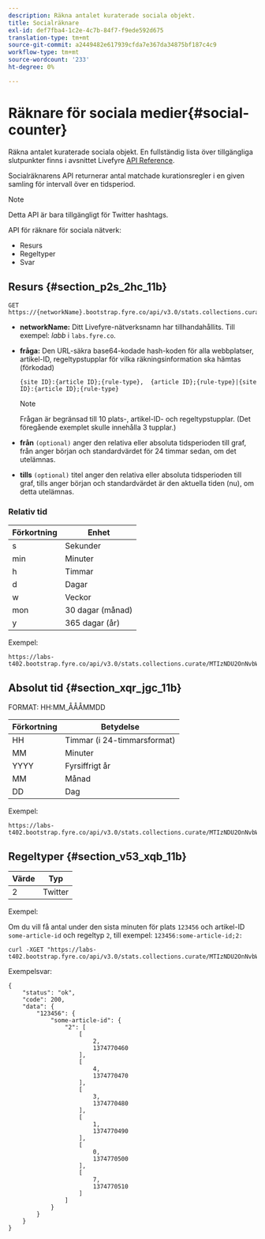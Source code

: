 ```yaml
---
description: Räkna antalet kuraterade sociala objekt.
title: Socialräknare
exl-id: def7fba4-1c2e-4c7b-84f7-f9ede592d675
translation-type: tm+mt
source-git-commit: a2449482e617939cfda7e367da34875bf187c4c9
workflow-type: tm+mt
source-wordcount: '233'
ht-degree: 0%

---
```


# Räknare för sociala medier{#social-counter}

Räkna antalet kuraterade sociala objekt. En fullständig lista över tillgängliga slutpunkter finns i avsnittet Livefyre [API Reference](https://api.livefyre.com/docs).

Socialräknarens API returnerar antal matchade kurationsregler i en given samling för intervall över en tidsperiod.

>[!NOTE]
>
>Detta API är bara tillgängligt för Twitter hashtags.

API för räknare för sociala nätverk:

* Resurs
* Regeltyper
* Svar

## Resurs {#section_p2s_2hc_11b}

```
GET https://{networkName}.bootstrap.fyre.co/api/v3.0/stats.collections.curate/{query}.json
```

* **networkName:** Ditt Livefyre-nätverksnamn har tillhandahållits. Till exempel: *labb* i `labs.fyre.co`.
* **fråga:** Den URL-säkra base64-kodade hash-koden för alla webbplatser, artikel-ID, regeltypstupplar för vilka räkningsinformation ska hämtas (förkodad)

   ```
   {site ID}:{article ID};{rule-type},  {article ID};{rule-type}|{site ID}:{article ID};{rule-type}
   ```

   >[!NOTE]
   >Frågan är begränsad till 10 plats-, artikel-ID- och regeltypstupplar. (Det föregående exemplet skulle innehålla 3 tupplar.)

* **från** `(optional)` anger den relativa eller absoluta tidsperioden till graf, från anger början och standardvärdet för 24 timmar sedan, om det utelämnas.
* **tills** `(optional)` titel anger den relativa eller absoluta tidsperioden till graf, tills anger början och standardvärdet är den aktuella tiden (nu), om detta utelämnas.

### Relativ tid

| Förkortning | Enhet |
|---|---|
| s | Sekunder |
| min | Minuter |
| h | Timmar |
| d | Dagar |
| w | Veckor |
| mon | 30 dagar (månad) |
| y | 365 dagar (år) |

Exempel:

```
https://labs-t402.bootstrap.fyre.co/api/v3.0/stats.collections.curate/MTIzNDU2OnNvbWUtYXJ0aWNsZS1pZDsy.json&from=-7d&until=-6d
```

## Absolut tid {#section_xqr_jgc_11b}

FORMAT: HH:MM_ÅÅÅMMDD

| Förkortning | Betydelse |
|---|---|
| HH | Timmar (i 24-timmarsformat) |
| MM | Minuter |
| YYYY | Fyrsiffrigt år |
| MM | Månad |
| DD | Dag |

Exempel:

```
https://labs-t402.bootstrap.fyre.co/api/v3.0/stats.collections.curate/MTIzNDU2OnNvbWUtYXJ0aWNsZS1pZDsy.json&from=04:00_20130709 
```

## Regeltyper {#section_v53_xqb_11b}

| Värde | Typ |
|---|---|
| 2 | Twitter |

Exempel:

Om du vill få antal under den sista minuten för plats `123456` och artikel-ID `some-article-id` och regeltyp `2`, till exempel: `123456:some-article-id;2:`

```
curl -XGET "https://labs-t402.bootstrap.fyre.co/api/v3.0/stats.collections.curate/MTIzNDU2OnNvbWUtYXJ0aWNsZS1pZDsy.json&from=-1min" 
```

Exempelsvar:

```
{ 
    "status": "ok", 
    "code": 200, 
    "data": { 
        "123456": { 
            "some-article-id": { 
                "2": [ 
                    [ 
                        2, 
                        1374770460 
                    ], 
                    [ 
                        4, 
                        1374770470 
                    ], 
                    [ 
                        3, 
                        1374770480 
                    ], 
                    [ 
                        1, 
                        1374770490 
                    ], 
                    [ 
                        0, 
                        1374770500 
                    ], 
                    [ 
                        7, 
                        1374770510 
                    ] 
                ] 
            } 
        } 
    } 
}
```
